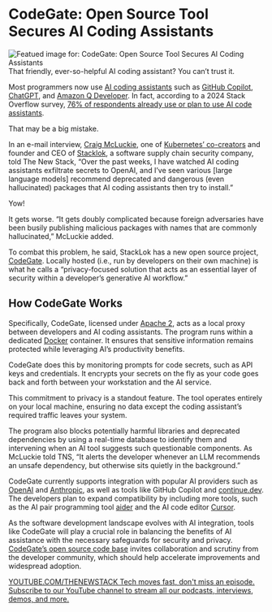 # CodeGate: Open Source Tool Secures AI Coding Assistants
![Featued image for: CodeGate: Open Source Tool Secures AI Coding Assistants](https://cdn.thenewstack.io/media/2024/12/de20e3a0-codegate-ai-project-2-1024x576.jpg)
That friendly, ever-so-helpful AI coding assistant? You can’t trust it.

Most programmers now use [AI coding assistants](https://thenewstack.io/ai-code-assistants-are-moving-beyond-auto-complete-heres-whats-next/) such as [GitHub Copilot](https://thenewstack.io/microsoft-makes-github-copilot-free-in-vs-code/), [ChatGPT](https://thenewstack.io/how-to-learn-unfamiliar-software-tools-with-chatgpt/), and [Amazon Q Developer](https://thenewstack.io/amazon-q-developer-now-handles-your-entire-code-pipeline/). In fact, according to a 2024 Stack Overflow survey, [76% of respondents already use or plan to use AI code assistants](https://stackoverflow.blog/2024/05/29/developers-get-by-with-a-little-help-from-ai-stack-overflow-knows-code-assistant-pulse-survey-results/).

That may be a big mistake.

In an e-mail interview, [Craig McLuckie](https://www.linkedin.com/in/craigmcluckie/), one of [Kubernetes’ co-creators](https://thenewstack.io/at-kubernetes-10th-anniversary-in-mountain-view-history-remembered/) and founder and CEO of [Stacklok](https://stacklok.com/), a software supply chain security company, told The New Stack, “Over the past weeks, I have watched AI coding assistants exfiltrate secrets to OpenAI, and I’ve seen various [large language models] recommend deprecated and dangerous (even hallucinated) packages that AI coding assistants then try to install.”

Yow!

It gets worse. “It gets doubly complicated because foreign adversaries have been busily publishing malicious packages with names that are commonly hallucinated,” McLuckie added.

To combat this problem, he said, StackLok has a new open source project, [CodeGate](https://codegate.ai/). Locally hosted (i.e., run by developers on their own machine) is what he calls a “privacy-focused solution that acts as an essential layer of security within a developer’s generative AI workflow.”

## How CodeGate Works
Specifically, CodeGate, licensed under [Apache 2](https://opensource.org/license/apache-2-0), acts as a local proxy between developers and AI coding assistants. The program runs within a dedicated [Docker](https://www.docker.com/?utm_content=inline+mention) container. It ensures that sensitive information remains protected while leveraging AI’s productivity benefits.

CodeGate does this by monitoring prompts for code secrets, such as API keys and credentials. It encrypts your secrets on the fly as your code goes back and forth between your workstation and the AI service.

This commitment to privacy is a standout feature. The tool operates entirely on your local machine, ensuring no data except the coding assistant’s required traffic leaves your system.

The program also blocks potentially harmful libraries and deprecated dependencies by using a real-time database to identify them and intervening when an AI tool suggests such questionable components. As McLuckie told TNS, “It alerts the developer whenever an LLM recommends an unsafe dependency, but otherwise sits quietly in the background.”

CodeGate currently supports integration with popular AI providers such as [OpenAI](https://openai.com/) and [Anthropic](https://www.anthropic.com/), as well as tools like GitHub Copilot and [continue.dev](https://www.continue.dev/). The developers plan to expand compatibility by including more tools, such as the AI pair programming tool [aider](https://aider.chat/) and the AI code editor [Cursor](https://www.cursor.com/).

As the software development landscape evolves with AI integration, tools like CodeGate will play a crucial role in balancing the benefits of AI assistance with the necessary safeguards for security and privacy. [CodeGate’s open source code base](https://github.com/stacklok/codegate) invites collaboration and scrutiny from the developer community, which should help accelerate improvements and widespread adoption.

[
YOUTUBE.COM/THENEWSTACK
Tech moves fast, don't miss an episode. Subscribe to our YouTube
channel to stream all our podcasts, interviews, demos, and more.
](https://youtube.com/thenewstack?sub_confirmation=1)